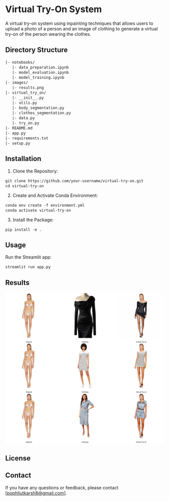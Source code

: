 
# Virtual Try-On System

A virtual try-on system using inpainting techniques that allows users to upload a photo of a person and an image of clothing to generate a virtual try-on of the person wearing the clothes.


## Directory Structure

```
|- notebooks/
   |- data_preparation.ipynb
   |- model_evaluation.ipynb
   |- model_training.ipynb
|- images/
   |- results.png
|- virtual_try_on/
   |- __init__.py
   |- utils.py
   |- body_segmentation.py
   |- clothes_segmentation.py
   |- data.py
   |- try_on.py
|- README.md
|- app.py
|- requirements.txt
|- setup.py
```
## Installation

1. Clone the Repository:
```
git clone https://github.com/your-username/virtual-try-on.git
cd virtual-try-on
```

2. Create and Activate Conda Environment:
```
conda env create -f environment.yml
conda activate virtual-try-on
```
3. Install the Package:
```
pip install -e .
```
## Usage
Run the Streamlit app:
```
streamlit run app.py
```
## Results

![virtual_try_on_outfit_change\images\Results.png](https://github.com/utkarshpophli/virtual-try-on-outfit-change/blob/main/images/Results.png?raw=true)


## License



## Contact

If you have any questions or feedback, please contact [pophliutkarsh8@gmail.com].
